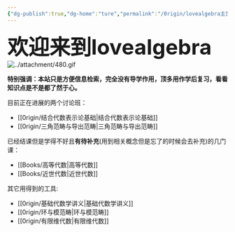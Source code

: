 ```yaml
---
{"dg-publish":true,"dg-home":"ture","permalink":"/0rigin/lovealgebra主页/","tags":["gardenEntry"],"dgPassFrontmatter":true,"created":"2024-07-01T12:19:00.659+08:00","updated":"2024-08-08T11:08:34.722+08:00"}
---
```


<font size="7"> **欢迎来到lovealgebra**</font> ![../attachment/480.gif](/img/user/attachment/480.gif)


**特别强调：本站只是方便信息检索，完全没有导学作用，顶多用作学后复习，看看知识点是不是都了然于心。**

目前正在进展的两个讨论班：
+ [[0rigin/结合代数表示论基础\|结合代数表示论基础]]
+ [[0rigin/三角范畴与导出范畴\|三角范畴与导出范畴]]

已经结课但是学得不好且**有待补充**(用到相关概念但是忘了的时候会去补充)的几门课：
+ [[Books/高等代数\|高等代数]]
+ [[Books/近世代数\|近世代数]]

其它用得到的工具:
+ [[0rigin/基础代数学讲义\|基础代数学讲义]]
+ [[0rigin/环与模范畴\|环与模范畴]]
+ [[0rigin/有限维代数\|有限维代数]]

